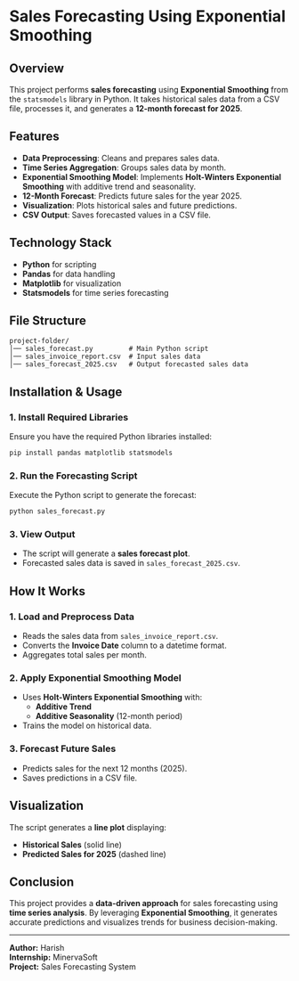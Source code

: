 # Sales Forecasting Using Exponential Smoothing

## Overview
This project performs **sales forecasting** using **Exponential Smoothing** from the `statsmodels` library in Python. It takes historical sales data from a CSV file, processes it, and generates a **12-month forecast for 2025**.

## Features
- **Data Preprocessing**: Cleans and prepares sales data.
- **Time Series Aggregation**: Groups sales data by month.
- **Exponential Smoothing Model**: Implements **Holt-Winters Exponential Smoothing** with additive trend and seasonality.
- **12-Month Forecast**: Predicts future sales for the year 2025.
- **Visualization**: Plots historical sales and future predictions.
- **CSV Output**: Saves forecasted values in a CSV file.

## Technology Stack
- **Python** for scripting
- **Pandas** for data handling
- **Matplotlib** for visualization
- **Statsmodels** for time series forecasting

## File Structure
```
project-folder/
│── sales_forecast.py         # Main Python script
│── sales_invoice_report.csv  # Input sales data
│── sales_forecast_2025.csv   # Output forecasted sales data
```

## Installation & Usage
### **1. Install Required Libraries**
Ensure you have the required Python libraries installed:
```bash
pip install pandas matplotlib statsmodels
```

### **2. Run the Forecasting Script**
Execute the Python script to generate the forecast:
```bash
python sales_forecast.py
```

### **3. View Output**
- The script will generate a **sales forecast plot**.
- Forecasted sales data is saved in `sales_forecast_2025.csv`.

## How It Works
### **1. Load and Preprocess Data**
- Reads the sales data from `sales_invoice_report.csv`.
- Converts the **Invoice Date** column to a datetime format.
- Aggregates total sales per month.

### **2. Apply Exponential Smoothing Model**
- Uses **Holt-Winters Exponential Smoothing** with:
  - **Additive Trend**
  - **Additive Seasonality** (12-month period)
- Trains the model on historical data.

### **3. Forecast Future Sales**
- Predicts sales for the next 12 months (2025).
- Saves predictions in a CSV file.

## Visualization
The script generates a **line plot** displaying:
- **Historical Sales** (solid line)
- **Predicted Sales for 2025** (dashed line)

## Conclusion
This project provides a **data-driven approach** for sales forecasting using **time series analysis**. By leveraging **Exponential Smoothing**, it generates accurate predictions and visualizes trends for business decision-making.

---
**Author:** Harish  
**Internship:** MinervaSoft  
**Project:** Sales Forecasting System

